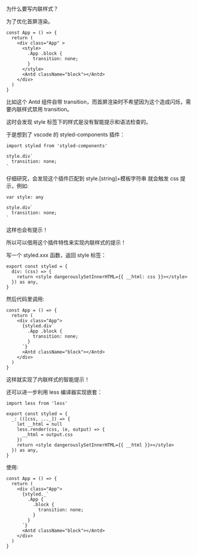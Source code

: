 为什么要写内联样式？

为了优化首屏渲染。

```tsx
const App = () => {
  return (
    <div class="App" >
      <style>
        .App .block {
          transition: none;
        }
      </style>
      <Antd className="block"></Antd>
    </div>
  )
}
```

比如这个 Antd 组件自带 transition，而首屏渲染时不希望因为这个造成闪烁，需要内联样式禁用 transition。

这时会发现 style 标签下的样式是没有智能提示和语法检查的。

于是想到了 vscode 的 styled-components 插件：

```tsx
import styled from 'styled-components'

style.div`
  transition: none;
`
```

仔细研究，会发现这个插件匹配到 style.[string]+模板字符串 就会触发 css 提示，例如:

```tsx
var style: any

style.div`
  transition: none;
`
```

这样也会有提示！

所以可以借用这个插件特性来实现内联样式的提示！

写一个 styled.xxx 函数，返回 style 标签：

```tsx
export const styled = {
  div: (css) => {
    return <style dangerouslySetInnerHTML={{ __html: css }}></style>
  }) as any,
}
```

然后代码里调用:

```tsx
const App = () => {
  return (
    <div class="App">
      {styled.div`
        .App .block {
          transition: none;
        }
      `}
      <Antd className="block"></Antd>
    </div>
  )
}
```

这样就实现了内联样式的智能提示！

还可以进一步利用 less 编译器实现嵌套：

```tsx
import less from 'less'

export const styled = {
  _: (([css, ..._]) => {
    let __html = null
    less.render(css, (e, output) => {
      __html = output.css
    })
    return <style dangerouslySetInnerHTML={{ __html }}></style>
  }) as any,
}
```

使用:

```tsx
const App = () => {
  return (
    <div class="App">
      {styled._`
        .App {
          .block {
            transition: none;
          }
        }
      `}
      <Antd className="block"></Antd>
    </div>
  )
}
```
